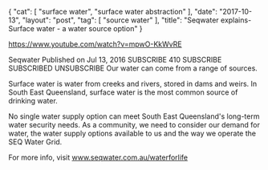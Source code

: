 {
   "cat": [
      "surface water",
      "surface water abstraction"
   ],
   "date": "2017-10-13",
   "layout": "post",
   "tag": [
      "source water"
   ],
   "title": "Seqwater explains- Surface water - a water source option"
}

https://www.youtube.com/watch?v=mpwO-KkWvRE

Seqwater
Published on Jul 13, 2016
SUBSCRIBE 410
 SUBSCRIBE SUBSCRIBED UNSUBSCRIBE
Our water can come from a range of sources. 

Surface water is water from creeks and rivers, stored in dams and weirs. In South East Queensland, surface water is the most common source of drinking water.

No single water supply option can meet South East Queensland's long-term water security needs. As a community, we need to consider our demand for water, the water supply options available to us and the way we operate the SEQ Water Grid.

For more info, visit www.seqwater.com.au/waterforlife
